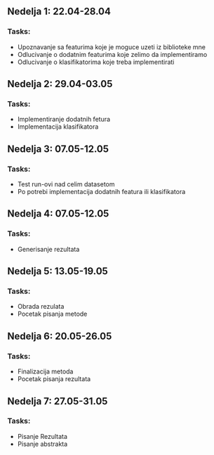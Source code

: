 ## Nedelja 1: 22.04-28.04
### Tasks:
- Upoznavanje sa featurima koje je moguce uzeti iz biblioteke mne
- Odlucivanje o dodatnim featurima koje zelimo da implementiramo
- Odlucivanje o klasifikatorima koje treba implementirati

## Nedelja 2: 29.04-03.05
### Tasks:
- Implementiranje dodatnih fetura
- Implementacija klasifikatora

## Nedelja 3: 07.05-12.05
### Tasks:
- Test run-ovi nad celim datasetom
- Po potrebi implementacija dodatnih featura ili klasifikatora


## Nedelja 4: 07.05-12.05
### Tasks:
- Generisanje rezultata


## Nedelja 5: 13.05-19.05
### Tasks:
- Obrada rezulata
- Pocetak pisanja metode


## Nedelja 6: 20.05-26.05
### Tasks:
- Finalizacija metoda
- Pocetak pisanja rezultata

## Nedelja 7: 27.05-31.05
### Tasks:
- Pisanje Rezultata
- Pisanje abstrakta



